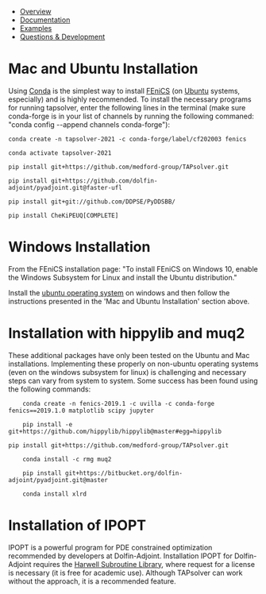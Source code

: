 
* [Overview](https://github.com/medford-group/TAPsolver/tree/master)
* [Documentation](https://github.com/medford-group/TAPsolver/tree/master/docs/resources/Documentation)
* [Examples](https://github.com/medford-group/TAPsolver/tree/master/docs/resources/examples)
* [Questions & Development](https://github.com/medford-group/TAPsolver/tree/master/docs/resources/questionsDiscussion)

# Mac and Ubuntu Installation

Using [Conda](https://docs.conda.io/projects/conda/en/latest/user-guide/install) is the simplest way to install [FEniCS](https://fenicsproject.org/) (on [Ubuntu](https://tutorials.ubuntu.com/tutorial/tutorial-ubuntu-on-windows#0) systems, especially) and is highly recommended. To install the necessary programs for running tapsolver, enter the following lines in the terminal (make sure conda-forge is in your list of channels by running the following commaned: "conda config --append channels conda-forge"):

	conda create -n tapsolver-2021 -c conda-forge/label/cf202003 fenics

	conda activate tapsolver-2021

	pip install git+https://github.com/medford-group/TAPsolver.git

	pip install git+https://github.com/dolfin-adjoint/pyadjoint.git@faster-ufl

	pip install git+git://github.com/DDPSE/PyDDSBB/

	pip install CheKiPEUQ[COMPLETE]

# Windows Installation

From the FEniCS installation page: "To install FEniCS on Windows 10, enable the Windows Subsystem for Linux and install the Ubuntu distribution."

Install the [ubuntu operating system](https://ubuntu.com/wsl) on windows and then follow the instructions presented in the 'Mac and Ubuntu Installation' section above.

# Installation with hippylib and muq2

These additional packages have only been tested on the Ubuntu and Mac installations. Implementing these properly on non-ubuntu operating systems (even on the windows subsystem for linux) is challenging and necessary steps can vary from system to system. Some success has been found using the following commands:

        conda create -n fenics-2019.1 -c uvilla -c conda-forge fenics==2019.1.0 matplotlib scipy jupyter

        pip install -e git+https://github.com/hippylib/hippylib@master#egg=hippylib

	pip install git+https://github.com/medford-group/TAPsolver.git        

        conda install -c rmg muq2

        pip install git+https://bitbucket.org/dolfin-adjoint/pyadjoint.git@master

        conda install xlrd

# Installation of IPOPT

IPOPT is a powerful program for PDE constrained optimization recommended by developers at Dolfin-Adjoint. Installation IPOPT for Dolfin-Adjoint requires the [Harwell Subroutine Library](http://www.hsl.rl.ac.uk/ipopt/), where request for a license is necessary (it is free for academic use). Although TAPsolver can work without the approach, it is a recommended feature.
